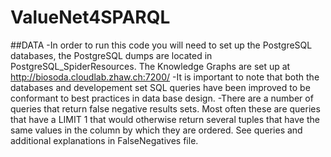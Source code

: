 # ValueNet4SPARQL
##DATA
-In order to run this code you will need to set up the PostgreSQL databases, the PostgreSQL dumps are located in PostgreSQL_SpiderResources. The Knowledge Graphs are set up at http://biosoda.cloudlab.zhaw.ch:7200/
-It is important to note that both the databases and developement set SQL queries have been improved to be conformant to best practices in data base design. 
-There are a number of queries that return false negative results sets. Most often these are queries that have a LIMIT 1 that would otherwise return several tuples that have the same values in the column by which they are ordered. See queries and additional explanations in FalseNegatives file. 
